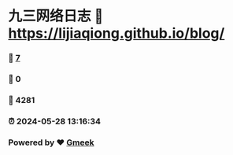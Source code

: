 # 九三网络日志 :link: https://lijiaqiong.github.io/blog/ 
### :page_facing_up: [7](https://lijiaqiong.github.io/blog//tag.html) 
### :speech_balloon: 0 
### :hibiscus: 4281 
### :alarm_clock: 2024-05-28 13:16:34 
### Powered by :heart: [Gmeek](https://github.com/Meekdai/Gmeek)
